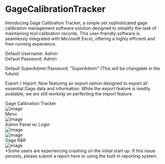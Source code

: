 # GageCalibrationTracker
Introducing Gage Calibration Tracker, a simple yet sophisticated gage calibration management software solution designed to simplify the task of maintaining tool calibration records. This user-friendly software is seamlessly integrated with Microsoft Excel, offering a highly efficient and free-running experience.

Default Username: Admin<br>
Default Password: Admin<br>

Default SuperAdmin Password: "SuperAdmin" (This will be changable in the future)

Export / Import:
Now featuring an export option designed to export all essential Gage data and information. While the export feature is readily available, we are still working on perfecting the import feature.

Gage Calibration Tracker<br>
![image](https://user-images.githubusercontent.com/40654995/216606990-a387920d-f55f-42d6-a73b-12f4bbfadc9c.png)
<br>
Menu<br>
![image](https://github.com/alexfare/GageCalibrationTracker/assets/40654995/d42115c9-99d4-4162-a186-dde516a94842)
<br>
Admin Panel w/ Login<br>
![image](https://github.com/alexfare/GageCalibrationTracker/assets/40654995/8dc68f84-be95-4d58-a13b-fe19763056f2)
<br>
![image](https://github.com/alexfare/GageCalibrationTracker/assets/40654995/a2149984-5d7d-45a7-88bb-2c6e9379d5f0)
<br>
Gage R&R <br>
![image](https://github.com/alexfare/GageCalibrationTracker/assets/40654995/b7a09091-aa7b-49a5-9926-abbac4f5ad55)
<br>
*Some users are experiencing crashing on the initial start up. If this issue persists, please submit a report here or using the built in reporting system.
